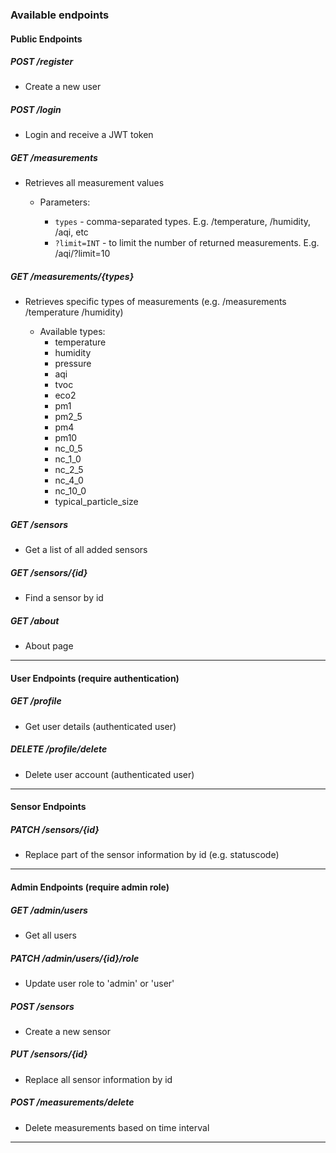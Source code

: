 ### Available endpoints

#### Public Endpoints

##### POST /register

- Create a new user

##### POST /login

- Login and receive a JWT token

##### GET /measurements

- Retrieves all measurement values

  - Parameters:

    - `types` - comma-separated types. E.g. /temperature, /humidity, /aqi, etc
    - `?limit=INT` - to limit the number of returned measurements. E.g. /aqi/?limit=10

##### GET /measurements/{types}

- Retrieves specific types of measurements (e.g. /measurements /temperature /humidity)

  - Available types:
    - temperature
    - humidity
    - pressure
    - aqi
    - tvoc
    - eco2
    - pm1
    - pm2_5
    - pm4
    - pm10
    - nc_0_5
    - nc_1_0
    - nc_2_5
    - nc_4_0
    - nc_10_0
    - typical_particle_size

##### GET /sensors

- Get a list of all added sensors

##### GET /sensors/{id}

- Find a sensor by id

##### GET /about

- About page

---

#### User Endpoints (require authentication)

##### GET /profile

- Get user details (authenticated user)

##### DELETE /profile/delete

- Delete user account (authenticated user)

---

#### Sensor Endpoints

##### PATCH /sensors/{id}

- Replace part of the sensor information by id (e.g. statuscode)

---

#### Admin Endpoints (require admin role)

##### GET /admin/users

- Get all users

##### PATCH /admin/users/{id}/role

- Update user role to 'admin' or 'user'

##### POST /sensors

- Create a new sensor

##### PUT /sensors/{id}

- Replace all sensor information by id

##### POST /measurements/delete

- Delete measurements based on time interval

---
